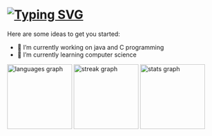 # [![Typing SVG](https://readme-typing-svg.demolab.com/?lines=Hey+there!+👋;I'm+Doney+Siby)](https://git.io/typing-svg)



Here are some ideas to get you started:

- 🔭 I’m currently working on java and C programming
- 🌱 I’m currently learning computer science


<div align="left">
  <img src="https://github-readme-stats.vercel.app/api/top-langs?username=doney25&locale=en&hide_title=false&layout=compact&card_width=320&langs_count=5&theme=midnight-purple&hide_border=true&order=2" height="150" alt="languages graph"  />
  <img src="https://streak-stats.demolab.com?user=doney25&locale=en&mode=daily&theme=midnight-purple&hide_border=true&border_radius=5&date_format=j M[ Y]&order=3" height="150" alt="streak graph"  />
  <img src="https://github-readme-stats.vercel.app/api?username=doney25&hide_title=false&hide_rank=true&show_icons=true&include_all_commits=true&count_private=true&disable_animations=false&theme=midnight-purple&locale=en&hide_border=true&order=1" height="150" alt="stats graph"  />
</div>
